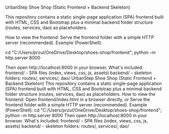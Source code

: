 UrbanStep Shoe Shop (Static Frontend + Backend Skeleton)

This repository contains a static single-page application (SPA) frontend built with HTML, CSS and Bootstrap plus a minimal backend folder structure (routes, services, dao) as placeholders.

How to view the frontend:
Serve the frontend folder with a simple HTTP server (recommended). Example (PowerShell):

cd "C:/Users/przul/OneDrive/Desktop/shoes-shop/frontend"; python -m http.server 8000

Then open http://localhost:8000 in your browser.
What's included:
frontend/ - SPA files (index, views, css, js, assets)
backend/ - skeleton folders: routes/, services/, dao/
UrbanStep Shoe Shop (Static Frontend + Backend Skeleton)
This repository contains a static single-page application (SPA) frontend built with HTML, CSS and Bootstrap plus a minimal backend folder structure (routes, services, dao) as placeholders.
How to view the frontend:
Open frontend/index.html in a browser directly, or
Serve the frontend folder with a simple HTTP server (recommended). Example (PowerShell):
cd "C:/Users/przul/OneDrive/Desktop/shoes-shop/frontend"; python -m http.server 8000
Then open http://localhost:8000 in your browser.
What's included:
frontend/ - SPA files (index, views, css, js, assets)
backend/ - skeleton folders: routes/, services/, dao/